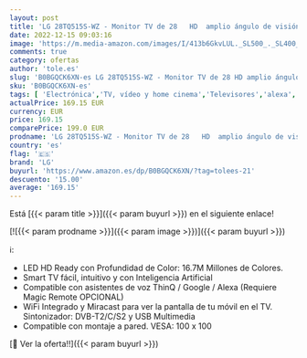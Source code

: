 ```yaml
---
layout: post
title: 'LG 28TQ515S-WZ - Monitor TV de 28   HD  amplio ángulo de visión  LED Profundidad de Color  Smart TV WebOS22  Asistentes de Voz  ThinQ  Google y ALEXA   Compatible Cloud Gaming: Stadia  Color Blanco'
date: 2022-12-15 09:03:16
image: 'https://m.media-amazon.com/images/I/413b6GkvLUL._SL500_._SL400_.jpg'
comments: true
category: ofertas
author: 'tole.es'
slug: 'B0BGQCK6XN-es LG 28TQ515S-WZ - Monitor TV de 28 HD amplio ángulo de...'
sku: 'B0BGQCK6XN-es'
tags: [ 'Electrónica','TV, vídeo y home cinema','Televisores','alexa','lg','🇪🇸', ]
actualPrice: 169.15 EUR
currency: EUR
price: 169.15
comparePrice: 199.0 EUR
prodname: 'LG 28TQ515S-WZ - Monitor TV de 28   HD  amplio ángulo de visión  LED Profundidad de Color  Smart TV WebOS22  Asistentes de Voz  ThinQ  Google y ALEXA   Compatible Cloud Gaming: Stadia  Color Blanco'
country: 'es'
flag: '🇪🇸'
brand: 'LG'
buyurl: 'https://www.amazon.es/dp/B0BGQCK6XN/?tag=tolees-21'
descuento: '15.00'
average: '169.15'
---
```


Está [{{< param title >}}]({{< param buyurl >}}) en el siguiente enlace!

[![{{< param prodname >}}]({{< param image >}})]({{< param buyurl >}})

ℹ️:

- LED HD Ready con Profundidad de Color: 16.7M Millones de Colores.
- Smart TV fácil, intuitivo y con Inteligencia Artificial
- Compatible con asistentes de voz ThinQ / Google / Alexa (Requiere Magic Remote OPCIONAL)
- WiFi Integrado y Miracast para ver la pantalla de tu móvil en el TV. Sintonizador: DVB-T2/C/S2 y USB Multimedia
- Compatible con montaje a pared. VESA: 100 x 100

[🛒 Ver la oferta!!]({{< param buyurl >}})

